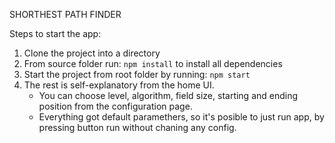 SHORTHEST PATH FINDER

Steps to start the app:

1. Clone the project into a directory
2. From source folder run: `npm install` to install all dependencies
3. Start the project from root folder by running: `npm start`
4. The rest is self-explanatory from the home UI.
   - You can choose level, algorithm, field size, starting and ending position from the configuration page.
   - Everything got default paramethers, so it's posible to just run app, by pressing button run without chaning any config.
